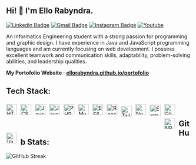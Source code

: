 ## Hi! 👋 I'm Ello Rabyndra.

[![Linkedin Badge](https://img.shields.io/badge/-LinkedIn-blue?style=flat-square&logo=Linkedin&logoColor=white&link=https://linkedin.com/in/ello-rabyndra/)](https://linkedin.com/in/ello-rabyndra/)
[![Gmail Badge](https://img.shields.io/badge/-Gmail-d14836?style=flat-square&logo=Gmail&logoColor=white&link=mailto:ellorabyndra123@gmail.com)](mailto:ellorabyndra123@gmail.com)
[![Instagram Badge](https://img.shields.io/badge/-Instagram-e4405f?style=flat-square&logo=Instagram&logoColor=white&link=https://www.instagram.com/ellorabyndra/)](https://www.instagram.com/ellorabyndra/)
[![Youtube](https://img.shields.io/badge/-Youtube-ed3d26?style=flat-square&logo=Youtube&logoColor=white&link=https://www.youtube.com/@ElloRabyndra)](https://www.youtube.com/@ElloRabyndra)


An Informatics Engineering student with a strong passion for programming and graphic design. I have experience in Java and JavaScript programming languages and am currently focusing on web development. I possess excellent teamwork and communication skills, adaptability, problem-solving abilities, and leadership qualities.


 **My Portofolio Website** : [**ellorabyndra.github.io/portofolio**](https://ellorabyndra.github.io/portofolioV2/)

## Tech Stack:

<div>
<img align="left" alt="HTML5" width="29px" src="https://cdn.jsdelivr.net/gh/devicons/devicon/icons/html5/html5-original.svg" style="padding-right:10px; margin: 5px auto;" /> 

<img align="left" alt="CSS3" width="29px" src="https://cdn.jsdelivr.net/gh/devicons/devicon/icons/css3/css3-original.svg" style="padding-right:10px; margin: 5px auto;" />

<img align="left" alt="JavaScript" width="29px" src="https://cdn.jsdelivr.net/gh/devicons/devicon/icons/javascript/javascript-original.svg" style="padding-right:10px; margin: 5px auto;" />

<img align="left" alt="Java" width="29px" src="https://cdn.jsdelivr.net/gh/devicons/devicon/icons/java/java-original.svg" style="padding-right:10px; margin: 5px auto;" />

<img align="left" alt="PHP" width="29px" src="https://cdn.jsdelivr.net/gh/devicons/devicon/icons/php/php-original.svg" style="padding-right:10px; margin: 5px auto;" />

<img align="left" alt="MySQL" width="29px" src="https://cdn.jsdelivr.net/gh/devicons/devicon/icons/mysql/mysql-original.svg" style="padding-right:10px; margin: 5px auto;" />

<img align="left" alt="ES6" title="EcmaScrpt 6" width="29px" src="https://github.com/get-icon/geticon/raw/master/icons/es6.svg" style="padding-right:10px; margin: 5px auto;" /></a>

<!-- <img align="left" alt="JQuery" title="JQuery" width="29px" src="https://github.com/get-icon/geticon/raw/master/icons/jquery-icon.svg" style="padding-right:10px; margin: 5px auto;" /> -->

<img align="left" alt="React" width="29px" src="https://cdn.jsdelivr.net/gh/devicons/devicon/icons/react/react-original.svg" style="padding-right:10px; margin: 5px auto;" />

<img align="left" alt="Tailwind" title="Tailwind" width="29px" src="https://github.com/get-icon/geticon/raw/master/icons/tailwindcss-icon.svg" style="padding-top: 5px; padding-right: 10px; margin: 5px auto;"  />

<img align="left" alt="Nodejs" width="29px" src="https://cdn.jsdelivr.net/gh/devicons/devicon/icons/nodejs/nodejs-original.svg" style="padding-right:10px; margin: 5px auto;" />

<img align="left" alt="Express" width="30px" src="https://img.shields.io/badge/-%23404d59.svg?style=for-the-badge&logo=express" style="padding-top: 2px; padding-right: 10px; margin: 5px auto;" />

<img align="left" alt="Git" width="29px" src="https://cdn.jsdelivr.net/gh/devicons/devicon/icons/git/git-original.svg" style="padding-right:10px; margin: 5px auto;" />

<img align="left" alt="NPM" title="npm" width="29px" src="https://github.com/get-icon/geticon/raw/master/icons/npm.svg" style="padding-right:10px; margin: 5px auto;" />

<img align="left" alt="Vite" title="Vite" width="29px" src="https://github.com/get-icon/geticon/raw/master/icons/vite.svg" style="padding-right:10px; margin: 5px auto;" />
</div>

<br>

## GitHub Stats:

![GitHub Streak](https://nirzak-streak-stats.vercel.app/?user=ElloRabyndra&theme=dark&hide_border=false)
